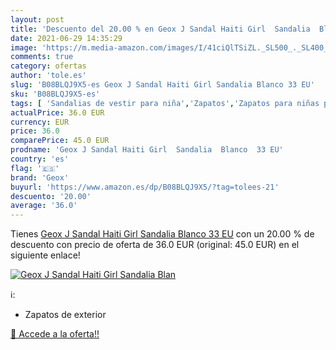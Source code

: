 ```yaml
---
layout: post
title: 'Descuento del 20.00 % en Geox J Sandal Haiti Girl  Sandalia  Blan'
date: 2021-06-29 14:35:29
image: 'https://m.media-amazon.com/images/I/41ciQlTSiZL._SL500_._SL400_.jpg'
comments: true
category: ofertas
author: 'tole.es'
slug: 'B08BLQJ9X5-es Geox J Sandal Haiti Girl Sandalia Blanco 33 EU'
sku: 'B08BLQJ9X5-es'
tags: [ 'Sandalias de vestir para niña','Zapatos','Zapatos para niñas pequeñas','Zapatos y complementos','geox','sandalia', ]
actualPrice: 36.0 EUR
currency: EUR
price: 36.0
comparePrice: 45.0 EUR
prodname: 'Geox J Sandal Haiti Girl  Sandalia  Blanco  33 EU'
country: 'es'
flag: '🇪🇸'
brand: 'Geox'
buyurl: 'https://www.amazon.es/dp/B08BLQJ9X5/?tag=tolees-21'
descuento: '20.00'
average: '36.0'
---
```


Tienes [Geox J Sandal Haiti Girl  Sandalia  Blanco  33 EU](https://www.amazon.es/dp/B08BLQJ9X5/?tag=tolees-21) con un 20.00 % de descuento con precio de oferta de 36.0 EUR (original: 45.0 EUR) en el siguiente enlace!

[![Geox J Sandal Haiti Girl  Sandalia  Blan](https://m.media-amazon.com/images/I/41ciQlTSiZL._SL500_._SL400_.jpg)](https://www.amazon.es/dp/B08BLQJ9X5/?tag=tolees-21)

ℹ️:

- Zapatos de exterior

[🛒 Accede a la oferta!!](https://www.amazon.es/dp/B08BLQJ9X5/?tag=tolees-21)
